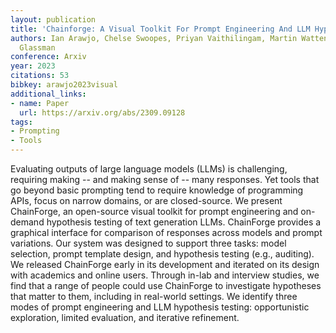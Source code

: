 ```yaml
---
layout: publication
title: 'Chainforge: A Visual Toolkit For Prompt Engineering And LLM Hypothesis Testing'
authors: Ian Arawjo, Chelse Swoopes, Priyan Vaithilingam, Martin Wattenberg, Elena
  Glassman
conference: Arxiv
year: 2023
citations: 53
bibkey: arawjo2023visual
additional_links:
- name: Paper
  url: https://arxiv.org/abs/2309.09128
tags:
- Prompting
- Tools
---
```

Evaluating outputs of large language models (LLMs) is challenging, requiring
making -- and making sense of -- many responses. Yet tools that go beyond basic
prompting tend to require knowledge of programming APIs, focus on narrow
domains, or are closed-source. We present ChainForge, an open-source visual
toolkit for prompt engineering and on-demand hypothesis testing of text
generation LLMs. ChainForge provides a graphical interface for comparison of
responses across models and prompt variations. Our system was designed to
support three tasks: model selection, prompt template design, and hypothesis
testing (e.g., auditing). We released ChainForge early in its development and
iterated on its design with academics and online users. Through in-lab and
interview studies, we find that a range of people could use ChainForge to
investigate hypotheses that matter to them, including in real-world settings.
We identify three modes of prompt engineering and LLM hypothesis testing:
opportunistic exploration, limited evaluation, and iterative refinement.